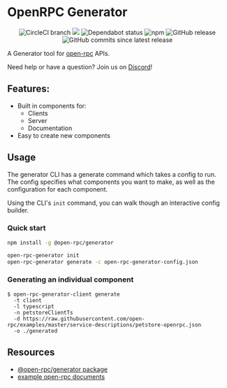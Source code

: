 # OpenRPC Generator

<center>
  <span>
    <img alt="CircleCI branch" src="https://img.shields.io/circleci/project/github/open-rpc/generator/master.svg">
    <img src="https://codecov.io/gh/open-rpc/generator/branch/master/graph/badge.svg" />
    <img alt="Dependabot status" src="https://api.dependabot.com/badges/status?host=github&repo=open-rpc/generator" />
    <img alt="npm" src="https://img.shields.io/npm/dt/@open-rpc/generator.svg" />
    <img alt="GitHub release" src="https://img.shields.io/github/release/open-rpc/generator.svg" />
    <img alt="GitHub commits since latest release" src="https://img.shields.io/github/commits-since/open-rpc/generator/latest.svg" />
  </span>
</center>

A Generator tool for [open-rpc](https://github.com/open-rpc/spec) APIs.

Need help or have a question? Join us on [Discord](https://discord.gg/gREUKuF)!

## Features:

- Built in components for:
  - Clients
  - Server
  - Documentation
- Easy to create new components


## Usage

The generator CLI has a generate command which takes a config to run. The config specifies what components you want to make, as well as the configuration for each component.

Using the CLI's `init` command, you can walk though an interactive config builder.

### Quick start

```sh
npm install -g @open-rpc/generator

open-rpc-generator init
open-rpc-generator generate -c open-rpc-generator-config.json
```

### Generating an individual component

```shell
$ open-rpc-generator-client generate
  -t client
  -l typescript
  -n petstoreClientTs
  -d https://raw.githubusercontent.com/open-rpc/examples/master/service-descriptions/petstore-openrpc.json
  -o ./generated
```

## Resources

- [@open-rpc/generator package](https://www.npmjs.com/package/@open-rpc/generator)
- [example open-rpc documents](https://github.com/open-rpc/examples/tree/master/service-descriptions)
